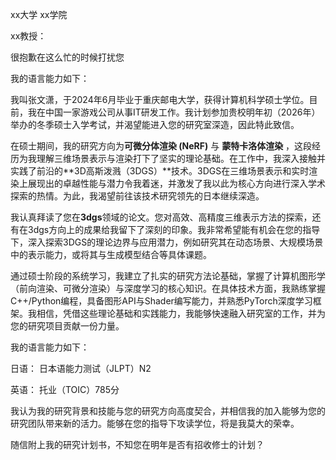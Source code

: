 xx大学		xx学院

xx教授：

很抱歉在这么忙的时候打扰您

我的语言能力如下：

我叫张文潇，于2024年6月毕业于重庆邮电大学，获得计算机科学硕士学位。目前，我在中国一家游戏公司从事IT研发工作。我计划参加贵校明年初（2026年）举办的冬季硕士入学考试，并渴望能进入您的研究室深造，因此特此致信。

在硕士期间，我的研究方向为**可微分体渲染 (NeRF)** 与 **蒙特卡洛体渲染** ，这段经历为我理解三维场景表示与渲染打下了坚实的理论基础。在工作中，我深入接触并实践了前沿的**3D高斯泼溅（3DGS）**技术。3DGS在三维场景表示和实时渲染上展现出的卓越性能与潜力令我着迷，并激发了我以此为核心方向进行深入学术探索的热情。为此，我渴望前往该技术研究领先的日本继续深造。

我认真拜读了您在**3dgs**领域的论文。您对高效、高精度三维表示方法的探索，还有在3dgs方向上的成果给我留下了深刻的印象。我非常希望能有机会在您的指导下，深入探索3DGS的理论边界与应用潜力，例如研究其在动态场景、大规模场景中的表示能力，或将其与生成模型结合等具体课题。

通过硕士阶段的系统学习，我建立了扎实的研究方法论基础，掌握了计算机图形学（前向渲染、可微分渲染）与深度学习的核心知识。在具体技术方面，我熟练掌握C++/Python编程，具备图形API与Shader编写能力，并熟悉PyTorch深度学习框架。我相信，凭借这些理论基础和实践能力，我能够快速融入研究室的工作，并为您的研究项目贡献一份力量。

我的语言能力如下：

日语： 日本语能力测试（JLPT）N2

英语： 托业（TOIC）785分

我认为我的研究背景和技能与您的研究方向高度契合，并相信我的加入能够为您的研究团队带来新的活力。能够在您的指导下攻读学位，将是我莫大的荣幸。

随信附上我的研究计划书，不知您在明年是否有招收修士的计划？

